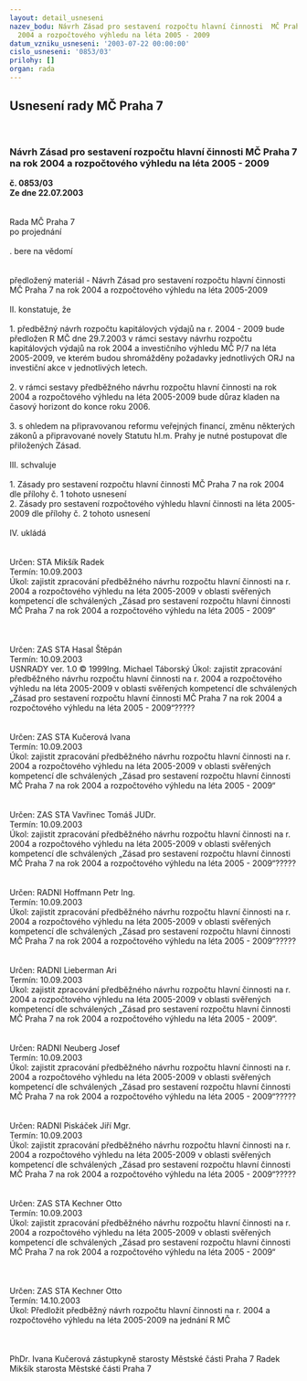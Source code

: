 ```yaml
---
layout: detail_usneseni
nazev_bodu: Návrh Zásad pro sestavení rozpočtu hlavní činnosti  MČ Praha 7 na rok
  2004 a rozpočtového výhledu na léta 2005 - 2009
datum_vzniku_usneseni: '2003-07-22 00:00:00'
cislo_usneseni: '0853/03'
prilohy: []
organ: rada
---
```

<div id="ucUsn_pList" class="usn">
	<span><h2>Usnesení rady MČ Praha 7 </h2>
<br></span><div class="standBody">
<span><h3>Návrh Zásad pro sestavení rozpočtu hlavní činnosti  MČ Praha 7 na rok 2004 a rozpočtového výhledu na léta 2005 - 2009</h3></span><div class="center">
		<strong>č. 0853/03</strong><br>
	</div>
<div class="center">
		<strong>Ze dne 22.07.2003</strong><br><br>
	</div>
<br>Rada MČ Praha 7<br>po projednání<br><br>.	bere na vědomí<br><br> <br>předložený materiál -  Návrh Zásad pro sestavení rozpočtu hlavní činnosti MČ Praha 7 na rok 2004 a rozpočtového výhledu na léta 2005-2009 <br><br>II.	konstatuje, že<br><br>1. předběžný návrh rozpočtu kapitálových výdajů na r. 2004 - 2009 bude předložen R MČ dne 29.7.2003 v rámci sestavy návrhu rozpočtu kapitálových výdajů na rok 2004 a investičního výhledu MČ P/7 na léta 2005-2009, ve kterém budou shromážděny požadavky jednotlivých ORJ na investiční akce v  jednotlivých letech.<br><br>2.  v rámci sestavy předběžného návrhu rozpočtu hlavní činnosti na rok 2004 a rozpočtového výhledu na léta 2005-2009 bude důraz kladen na časový horizont do konce roku 2006.<br><br>3. s ohledem na připravovanou reformu veřejných financí, změnu některých zákonů a připravované novely Statutu hl.m. Prahy  je nutné postupovat dle přiložených Zásad. <br><br>III.	schvaluje <br><br>1. Zásady pro sestavení rozpočtu hlavní činnosti MČ Praha 7 na rok 2004 dle přílohy č. 1 tohoto usnesení <br>2. Zásady pro sestavení rozpočtového výhledu hlavní činnosti na léta 2005-2009 dle přílohy č. 2 tohoto usnesení<br><br>IV.	ukládá <br><br> <br>Určen:	STA Mikšík Radek<br>Termín: 10.09.2003<br>Úkol:	zajistit zpracování předběžného návrhu rozpočtu hlavní činnosti na r. 2004  a rozpočtového výhledu na léta  2005-2009 v oblasti svěřených kompetencí dle schválených „Zásad pro sestavení rozpočtu hlavní činnosti MČ Praha 7 na rok 2004 a rozpočtového  výhledu na léta 2005 - 2009“<br> <br><br><br>Určen:	ZAS STA Hasal Štěpán<br>Termín: 10.09.2003<br>USNRADY ver. 1.0 © 1999Ing. Michael Táborský Úkol:	zajistit zpracování předběžného návrhu rozpočtu hlavní činnosti na r. 2004  a rozpočtového výhledu na léta  2005-2009 v oblasti svěřených kompetencí dle schválených „Zásad pro sestavení rozpočtu hlavní činnosti MČ Praha 7 na rok 2004 a rozpočtového  výhledu na léta 2005 - 2009“?????<br> <br> <br>Určen:	ZAS STA Kučerová Ivana<br>Termín: 10.09.2003<br>Úkol:	zajistit zpracování předběžného návrhu rozpočtu hlavní činnosti na r. 2004  a rozpočtového výhledu na léta  2005-2009 v oblasti svěřených kompetencí dle schválených „Zásad pro sestavení rozpočtu hlavní činnosti MČ Praha 7 na rok 2004 a rozpočtového  výhledu na léta 2005 - 2009“<br> <br> <br>Určen:	ZAS STA Vavřinec Tomáš JUDr.<br>Termín: 10.09.2003<br>Úkol:	zajistit zpracování předběžného návrhu rozpočtu hlavní činnosti na r. 2004  a rozpočtového výhledu na léta  2005-2009 v oblasti svěřených kompetencí dle schválených „Zásad pro sestavení rozpočtu hlavní činnosti MČ Praha 7 na rok 2004 a rozpočtového  výhledu na léta 2005 - 2009“?????<br> <br> <br>Určen:	RADNI Hoffmann Petr Ing.<br>Termín: 10.09.2003<br>Úkol:	zajistit zpracování předběžného návrhu rozpočtu hlavní činnosti na r. 2004  a rozpočtového výhledu na léta  2005-2009 v oblasti svěřených kompetencí dle schválených „Zásad pro sestavení rozpočtu hlavní činnosti MČ Praha 7 na rok 2004 a rozpočtového  výhledu na léta 2005 - 2009“?????<br> <br> <br>Určen:	RADNI Lieberman Ari<br>Termín: 10.09.2003<br>Úkol:	zajistit zpracování předběžného návrhu rozpočtu hlavní činnosti na r. 2004  a rozpočtového výhledu na léta  2005-2009 v oblasti svěřených kompetencí dle schválených „Zásad pro sestavení rozpočtu hlavní činnosti MČ Praha 7 na rok 2004 a rozpočtového  výhledu na léta 2005 - 2009“.<br> <br> <br>Určen:	RADNI Neuberg Josef<br>Termín: 10.09.2003<br>Úkol:	zajistit zpracování předběžného návrhu rozpočtu hlavní činnosti na r. 2004  a rozpočtového výhledu na léta  2005-2009 v oblasti svěřených kompetencí dle schválených „Zásad pro sestavení rozpočtu hlavní činnosti MČ Praha 7 na rok 2004 a rozpočtového  výhledu na léta 2005 - 2009“?????<br> <br> <br>Určen:	RADNI Piskáček Jiří Mgr.<br>Termín: 10.09.2003<br>Úkol:	zajistit zpracování předběžného návrhu rozpočtu hlavní činnosti na r. 2004  a rozpočtového výhledu na léta  2005-2009 v oblasti svěřených kompetencí dle schválených „Zásad pro sestavení rozpočtu hlavní činnosti MČ Praha 7 na rok 2004 a rozpočtového  výhledu na léta 2005 - 2009“?????<br> <br> <br>Určen:	ZAS STA Kechner Otto<br>Termín: 10.09.2003<br>Úkol:	zajistit zpracování předběžného návrhu rozpočtu hlavní činnosti na r. 2004  a rozpočtového výhledu na léta  2005-2009 v oblasti svěřených kompetencí dle schválených „Zásad pro sestavení rozpočtu hlavní činnosti MČ Praha 7 na rok 2004 a rozpočtového  výhledu na léta 2005 - 2009“<br> <br><br> <br>Určen:	ZAS STA Kechner Otto<br>Termín: 14.10.2003<br>Úkol:	Předložit předběžný návrh rozpočtu hlavní činnosti na r. 2004 a rozpočtového výhledu na léta 2005-2009 na jednání R MČ <br> <br><br>	<br>PhDr. Ivana Kučerová zástupkyně starosty Městské části Praha 7	 Radek Mikšík starosta Městské části Praha 7<br>	<br><br>
</div>
</div>